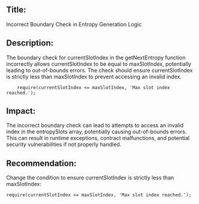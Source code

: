 ## Title:
Incorrect Boundary Check in Entropy Generation Logic

## Description:
The boundary check for currentSlotIndex in the getNextEntropy function incorrectly allows currentSlotIndex to be equal to maxSlotIndex, potentially leading to out-of-bounds errors. The check should ensure currentSlotIndex is strictly less than maxSlotIndex to prevent accessing an invalid index.
```
    require(currentSlotIndex <= maxSlotIndex, 'Max slot index reached.');
```

## Impact:
The incorrect boundary check can lead to attempts to access an invalid index in the entropySlots array, potentially causing out-of-bounds errors. This can result in runtime exceptions, contract malfunctions, and potential security vulnerabilities if not properly handled.

## Recommendation:
Change the condition to ensure currentSlotIndex is strictly less than maxSlotIndex:
```
require(currentSlotIndex <= maxSlotIndex, 'Max slot index reached.');
```